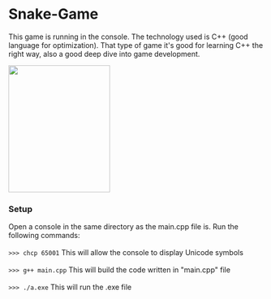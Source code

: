 # Snake-Game
This game is running in the console. The technology used is C++ (good language for optimization). 
That type of game it's good for learning C++ the right way, also a good deep dive into game development. </br>

<p align = "left"><img src = "https://github.com/SilviuPe/Snake-Game/assets/108179264/106eb230-9dbb-4c94-8f88-d7d6ed1ce0c7" width = "200" height = "250"></p>

### Setup
Open a console in the same directory as the main.cpp file is.
Run the following commands: </br></br>
```>>> chcp 65001``` This will allow the console to display Unicode symbols</br> </br>
```>>> g++ main.cpp``` This will build the code written in "main.cpp" file</br> </br>
```>>> ./a.exe``` This will run the .exe file 
